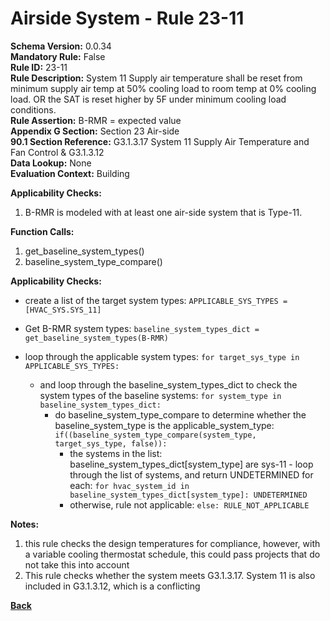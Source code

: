 
# Airside System - Rule 23-11 

**Schema Version:** 0.0.34  
**Mandatory Rule:** False  
**Rule ID:** 23-11  
**Rule Description:** System 11 Supply air temperature shall be reset from minimum supply air temp at 50% cooling load to room temp at 0% cooling load.  OR the SAT is reset higher by 5F under minimum cooling load conditions.    
**Rule Assertion:** B-RMR = expected value  
**Appendix G Section:** Section 23 Air-side  
**90.1 Section Reference:** G3.1.3.17 System 11 Supply Air Temperature and Fan Control & G3.1.3.12  
**Data Lookup:** None  
**Evaluation Context:** Building  

**Applicability Checks:**  

1. B-RMR is modeled with at least one air-side system that is Type-11.  

**Function Calls:**  

1. get_baseline_system_types()
2. baseline_system_type_compare()

**Applicability Checks:**  
- create a list of the target system types: `APPLICABLE_SYS_TYPES = [HVAC_SYS.SYS_11]`
- Get B-RMR system types: `baseline_system_types_dict = get_baseline_system_types(B-RMR)`

- loop through the applicable system types: `for target_sys_type in APPLICABLE_SYS_TYPES:`
    - and loop through the baseline_system_types_dict to check the system types of the baseline systems: `for system_type in baseline_system_types_dict:`
        - do baseline_system_type_compare to determine whether the baseline_system_type is the applicable_system_type: `if((baseline_system_type_compare(system_type, target_sys_type, false)):`
            - the systems in the list: baseline_system_types_dict[system_type] are sys-11 - loop through the list of systems, and return UNDETERMINED for each: `for hvac_system_id in baseline_system_types_dict[system_type]: UNDETERMINED`
            - otherwise, rule not applicable: `else: RULE_NOT_APPLICABLE`
 
 
  
**Notes:**
1. this rule checks the design temperatures for compliance, however, with a variable cooling thermostat schedule, this could pass projects that do not take this into account
2. This rule checks whether the system meets G3.1.3.17.  System 11 is also included in G3.1.3.12, which is a conflicting 

**[Back](../_toc.md)**
